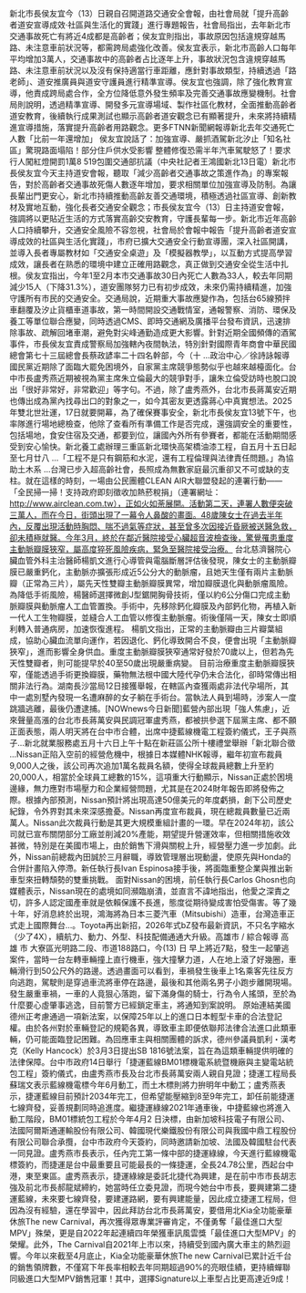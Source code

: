 新北市長侯友宜今（13）日親自召開道路交通安全會報，由社會局就「提升高齡者道安宣導成效‧社區與生活化的實踐」進行專題報告，社會局指出，去年新北市交通事故死亡有將近4成都是高齡者；侯友宜則指出，事故原因包括違規穿越馬路、未注意車前狀況等，都需跨局處強化改善。侯友宜表示，新北市高齡人口每年平均增加3萬人，交通事故中的高齡者占比逐年上升，事故狀況包含違規穿越馬路、未注意車前狀況以及沒有保持適當行車距離，應針對事故類型，持續透過「路老師」、道安推廣員與道安守護員進行精準宣導。侯友宜也強調，除了強化教育宣導，他責成跨局處合作，全方位降低意外發生頻率及完善交通事故應變機制。社會局則說明，透過精準宣導、開發多元宣導場域、製作社區化教材，全面推動高齡者道安教育，後續執行成果測試也顯示高齡者道安觀念已有顯著提升，未來將持續精進宣導措施，落實提升高齡者用路觀念。更多FTNN新聞網報導新北去年交通死亡人數「比前一年還增加」 侯友宜說話了：加強宣導、嚴抓酒駕新北汐止「知名社區」驚現路面塌陷！部分住戶供水受影響 整體修復恐需半年汽車駕駛怒了！要求行人闖紅燈開罰1萬8 519包圍交通部抗議（中央社記者王鴻國新北13日電）新北市長侯友宜今天主持道安會報，聽取「減少高齡者交通事故之策進作為」的專案報告，對於高齡者交通事故死傷人數逐年增加，要求相關單位加強宣導及防制。為讓長輩出門更安心，新北市持續推動高齡友善交通環境，積極透過社區宣導、創新教材及實地互動，強化長者交通安全觀念；市長侯友宜今（13）日主持道安會報，強調將以更貼近生活的方式落實高齡交安教育，守護長輩每一步。新北市近年高齡人口持續攀升，交通安全風險不容忽視，社會局於會報中報告「提升高齡者道安宣導成效的社區與生活化實踐」，市府已擴大交通安全行動宣導團，深入社區開講，並導入長者專屬教材如「交通安全桌遊」及「模擬器教學」，以互動方式提高學習成效，讓長者在熟悉的環境中建立正確用路觀念，真正做到交通安全從生活中扎根。侯友宜指出，今年1至2月本市交通事故30日內死亡人數為33人，較去年同期減少15人（下降31.3%），道安團隊努力已有初步成效，未來仍需持續精進，加強守護所有市民的交通安全。交通局說，近期重大事故應變作為，包括台65線預拌車翻覆及汐止貨櫃車道事故，第一時間開設交通戰情室，通報警察、消防、環保及養工等單位聯合應變，同時透過CMS、即時交通網及廣播平台發布資訊，迅速排除事故、疏解回堵車潮，避免對尖峰通勤造成更大影響。針對近期全國頻傳的酒駕事件，市長侯友宜責成警察局加強轄內夜間執法，特別針對國際青年商會中華民國總會第七十三屆總會長蔡政諺率二十四名幹部，今（十 ...政治中心／徐詩詠報導國民黨近期除了面臨大罷免困境外，自家黨主席競爭態勢似乎也越來越檯面化。台中市長盧秀燕近期被視為黨主席朱立倫最大的競爭對手，讓朱立倫受訪時也脫口說出「很好非常好，非常歡迎」等字句。不過，除了盧秀燕外，台北市長蔣萬安近期也傳出成為黨內找尋出口的對象之一，如今其密友更透露蔣心中真實想法。2025年雙北世壯運，17日就要開幕，為了確保賽事安全，新北市長侯友宜13號下午，也率隊進行場地總檢查，他除了查看所有準備工作是否完成，還強調安全的重要性，包括場地，食安住宿及交通，都要到位，讓國內外所有參賽者，都能在活動期間感受到安心愉快。新北養工處辦理三重區新北環快高架橋油漆工程，自五月十五日起至七月廿八 ...「工程不是只有鋼筋和水泥，還有工程倫理與法律責任問題。」為協助土木系 ...台灣已步入超高齡社會，長照成為無數家庭最沉重卻又不可或缺的支柱。就在這樣的時刻，一場由公民團體CLEAN AIR大聯盟發起的連署行動——「全民掃一掃！支持政府即刻徵收加熱菸稅捐」（連署網址：http://www.airclean.com.tw），正如火如荼展開。活動第二天，連署人數便突破三萬人，而在今日，街頭出現了一幕令人鼻酸的畫面。48歲陳女士在過去半年內，反覆出現活動時胸悶、喘不過氣等症狀，甚至曾多次因接近昏厥被送醫急救，卻未積極就醫。今年3月，終於在鄰近醫院接受心臟超音波檢查後，驚覺罹患重度主動脈瓣膜狹窄，屬高度猝死風險疾病，緊急至醫院接受治療。 台北慈濟醫院心臟血管外科主治醫師楊凱文進行心導管與電腦斷層評估後發現，陳女士的主動脈瓣膜已嚴重鈣化，主動脈亦擴張形成近5公分大的動脈瘤，且她天生僅有兩片主動脈瓣（正常為三片），屬先天性雙瓣主動脈瓣膜異常，增加瓣膜退化與動脈瘤風險。 為降低手術風險，楊醫師選擇微創J型鋸開胸骨技術，僅以約6公分傷口完成主動脈瓣膜與動脈瘤人工血管置換。手術中，先移除鈣化瓣膜及內部鈣化物，再植入新一代人工生物瓣膜，並縫合人工血管以修復主動脈瘤。術後僅隔一天，陳女士即順利轉入普通病房，加速恢復進程。 楊凱文指出，正常的主動脈瓣由三片瓣葉組成，協助心臟血流單向運作，若因退化、鈣化導致開合不良，便會出現「主動脈瓣狹窄」，進而影響全身供血。重度主動脈瓣膜狹窄通常好發於70歲以上，但若為先天性雙瓣者，則可能提早於40至50歲出現嚴重病變。 目前治療重度主動脈瓣膜狹窄，僅能透過手術更換瓣膜，藥物無法根中國大陸代孕仍未合法化，卻時常傳出相關非法行為。湖南長沙當局12日接獲舉報，在轄區內查獲兩處非法代孕場所，其中一處別墅內發現一名遭麻醉的女子躺在手術台。當執法人員到場時，涉案人一度跳牆逃離，最後仍遭逮捕。[NOWnews今日新聞]藍營內部出現「強人焦慮」，近來聲量高漲的台北市長蔣萬安與民調冠軍盧秀燕，都被拱參選下屆黨主席、都不願正面表態，兩人明天將在台中市合體，出席中捷藍線機電工程簽約儀式，王子與燕子...新北就業服務處五月十六日上午十點在新莊區公所十樓禮堂舉辦「新北聯合徵 ...Nissan正陷入空前的經營危機中，根據日本媒體NHK報導，繼年初宣布裁員9,000人之後，該公司再次追加1萬名裁員名額，使得全球裁員總數上升至約20,000人，相當於全球員工總數的15%，這項重大行動顯示，Nissan正處於困境邊緣，無力應對市場壓力和企業經營問題，尤其是在2024財年報告即將發佈之際。根據內部預測，Nissan預計將出現高達50億美元的年度虧損，創下公司歷史紀錄，令外界對其未來深感擔憂。Nissan再度宣布裁員，現在總裁員數量已近兩萬人。Nissan此次裁員行動是其更大規模重組計畫的一環。早在2024年初，該公司就已宣布關閉部分工廠並削減20%產能，期望提升營運效率，但相關措施收效甚微，特別是在美國市場上，由於銷售下滑與關稅上升，經營壓力進一步加劇。此外，Nissan前總裁內田誠於三月辭職，導致管理層出現動盪，使原先與Honda的合併計畫陷入停滯。新任執行長Ivan Espinosa接手後，將面臨重整企業與推出新車型來扭轉頹勢的雙重挑戰。 面對Nissan的困境，前任執行長Carlos Ghosn也向媒體表示，Nissan現在的處境如同瀕臨崩潰，並直言不諱地指出，他愛之深責之切，許多人認定國產車就是依賴保護不長進，態度從期待變成害怕受傷害。等了幾十年，好消息終於出現，鴻海將為日本三菱汽車（Mitsubishi）造車，台灣造車正式走上國際舞台…。Toyota再出新招，2026年式bZ發布最新資訊，不只名字縮水（少了4X），續航力、動力、外型、科技配備通通大升級。高雄市 / 綜合報導 高雄 市 大寮區光明路二段、市道188路口，今(13) 日 早上將近7點，發生一起肇逃案件，當時一台左轉車輛撞上直行機車，強大撞擊力道，人在地上滾了好幾圈，車輛滑行到50公尺外的路邊。透過畫面可以看到，車禍發生後車上1名乘客先往反方向逃跑，駕駛則是穿過車流將車停在路邊，最後和其他兩名男子小跑步離開現場。發生嚴重車禍，一車的人竟狠心落跑，留下滿身傷的騎士，行為令人搖頭，至於為什麼要心虛肇事逃逸，目前警方已經鎖定車主，將通知到案說明。  原始連結美國德州正考慮通過一項新法案，以保障25年以上的進口日本輕型卡車的合法登記權。由於各州對於車輛登記的規範各異，導致車主即便依聯邦法律合法進口此類車輛，仍可能面臨登記困難。為回應車主與相關團體的訴求，德州參議員凱利・漢考克（Kelly Hancock）於3月3日提出SB 1816號法案，旨在為這類車輛提供明確的法律保障。台中市政府14日舉行「捷運藍線BM01標機電系統暨機廠與主變電站統包工程」簽約儀式，由盧秀燕市長及台北市長蔣萬安兩人親自見證；捷運工程局長蘇瑞文表示藍線機電標今年6月動工，而土木標則將力拚明年中動工；盧秀燕表示，捷運藍線目前預計2034年完工，但希望能壓縮到8至9年完工，卸任前能捷運七線齊發，妥善規劃同時追進度。繼捷運綠線2021年通車後，中捷藍線也將進入動工階段，BM01標統包工程於今年4月2 日決標，由新加坡科技電子有限公司、法國阿爾斯通運輸股份有限公司、韓國現代樂鐵股份有限公司與我國中鼎工程股份有限公司聯合承攬，台中市政府今天簽約，同時邀請新加坡、法國及韓國駐台代表一同見證。盧秀燕市長表示，任內完工第一條中部的捷運綠線，今天進行藍線機電標簽約，而捷運是台中最重要且可能最長的一條捷運，全長24.78公里，西起台中港，東至東區。盧秀燕表示，捷運綠線是委託北捷代為興建，是在前中市市長胡志強及前北市長郝龍斌締約，她當時任立委見證，而現今她台中市長，要興建第二捷運藍線，未來要七線齊發，要建運路網，要有興建能量，因此成立捷運工程局，但因為沒有經驗，還在學習中，因此拜訪台北市長蔣萬安，要借用北Kia全功能豪華休旅The new Carnival，再次獲得眾專業評審肯定，不僅勇奪「最佳進口大型MPV」殊榮，更是自2022年起連續四年榮獲車訊風雲獎「最佳進口大型MPV」的榮耀。此外，The Carnival自2021年上市以來，持續受到國內廣大車主的熱烈迴響。今年以來截至4月底止，Kia全功能豪華休旅The new Carnival已累計近千台的銷售領牌數，不僅寫下年長率相較去年同期超過90%的亮眼佳績，更持續蟬聯同級進口大型MPV銷售冠軍！其中，選擇Signature以上車型占比更高達近9成！